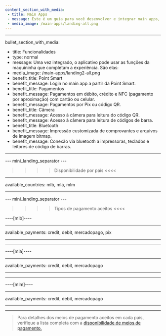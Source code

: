 ```yaml
---
content_section_with_media: 
 - title: Main Apps
 - message: Este é um guia para você desenvolver e integrar main apps, aplicativos de gestão de negócio que podem ser integrados à Point Smart. Navegue pelo menu lateral para encontrar os processos, requisitos e direcionamentos, da ficha técnica da maquininha à distribuição da solução. O material está em constante evolução, com novos conteúdos sendo incluídos.
 - media_image: /main-apps/landing-all.png
---
```


---
bullet_section_with_media: 
 - title: Funcionalidades
 - type: normal
 - message: Uma vez integrado, o aplicativo pode usar as funções da maquininha que completam a experiência. São elas:
 - media_image: /main-apps/landing2-all.png
 - benefit_title: Point Smart
 - benefit_message: Login no main app a partir da Point Smart.
 - benefit_title: Pagamentos
 - benefit_message: Pagamentos em débito, crédito e NFC (pagamento por aproximação) com cartão ou celular.
 - benefit_message: Pagamentos por Pix ou código QR.
 - benefit_title: Câmera
 - benefit_message: Acesso à câmera para leitura do código QR.
 - benefit_message: Acesso à câmera para leitura de códigos de barra.
 - benefit_title: Bluetooth
 - benefit_message: Impressão customizada de comprovantes e arquivos de imagem bitmap.
 - benefit_message: Conexão via bluetooth a impressoras, teclados e leitores de código de barras.
---

--- mini_landing_separator ---

>>>> Disponibilidade por país <<<<
---
available_countries: mlb, mla, mlm

---

--- mini_landing_separator ---

>>>> Tipos de pagamento aceitos <<<<

----[mlb]----

---
available_payments: credit, debit, mercadopago, pix

---
------------
----[mla]---- 

---
available_payments: credit, debit, mercadopago

---
------------
----[mlm]---- 

---
available_payments: credit, debit, mercadopago

---
------------

> Para detalhes dos meios de pagamento aceitos em cada país, verifique a lista completa com a [disponibilidade de meios de pagamento.](/developers/pt/docs/sales-processing/payment-methods)